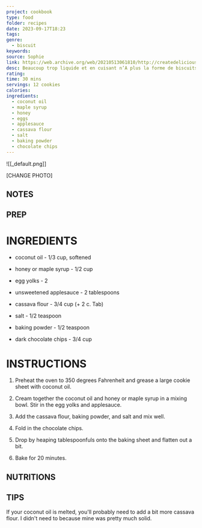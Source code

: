 ```yaml
---
project: cookbook
type: food
folder: recipes
date: 2023-09-17T18:23
tags: 
genre:
  - biscuit
keywords: 
source: Sophie
link: https://web.archive.org/web/20210513061810/http://createdelicious.com/cassava-flour-chocolate-chip-cookies/
desc: Beaucoup trop liquide et en cuisant n’A plus la forme de biscuits et Moyen comme goût pcq goûtent trop le miel
rating: 
time: 30 mins
servings: 12 cookies
calories: 
ingredients:
  - coconut oil
  - maple syrup
  - honey
  - eggs
  - applesauce
  - cassava flour
  - salt
  - baking powder
  - chocolate chips
---
```


![[_default.png]]

[CHANGE PHOTO]


## NOTES




## PREP


# INGREDIENTS

- coconut oil - 1/3 cup, softened
    
- honey or maple syrup - 1/2 cup
    
- egg yolks - 2
    
- unsweetened applesauce - 2 tablespoons
    
- cassava flour - 3/4 cup (+ 2 c. Tab)
    
- salt - 1/2 teaspoon
    
- baking powder - 1/2 teaspoon
    
- dark chocolate chips - 3/4 cup



# INSTRUCTIONS

1. Preheat the oven to 350 degrees Fahrenheit and grease a large cookie sheet with coconut oil.
    
2. Cream together the coconut oil and honey or maple syrup in a mixing bowl. Stir in the egg yolks and applesauce.
    
3. Add the cassava flour, baking powder, and salt and mix well.
    
4. Fold in the chocolate chips.
    
5. Drop by heaping tablespoonfuls onto the baking sheet and flatten out a bit.
    
6. Bake for 20 minutes.


## NUTRITIONS

## TIPS


If your coconut oil is melted, you'll probably need to add a bit more cassava flour. I didn't need to because mine was pretty much solid.






